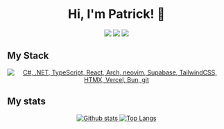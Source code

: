 <h1 align="center">Hi, I'm Patrick! 👋</h1>

<p align="middle">
<a href="https://www.haahr.me"><img src="https://img.shields.io/badge/-haahr.me-3423A6?style=flat&logo=Google-Chrome&logoColor=white"/></a>
<a href="https://www.linkedin.com/in/pqh/"><img src="https://img.shields.io/badge/-Patrick%20Haahr-0077B5?style=flat&logo=Linkedin&logoColor=white"/></a>
<a href="mailto:patrick@haahr.com"><img src="https://img.shields.io/badge/-patrick@haahr.me-D14836?style=flat&logo=Gmail&logoColor=white"/></a>
</p>

## My Stack
<p align="center">
  <a href="#">
    <img src="https://skillicons.dev/icons?i=cs,dotnet,ts,react,arch,neovim,supabase,tailwindcss,htmx,vercel,bun,git" alt="C#, .NET, TypeScript, React, Arch, neovim, Supabase, TailwindCSS, HTMX, Vercel, Bun, git">
  </a>
</p>

## My stats
<p align="center">
  <a href="#">
    <img src="https://github-readme-stats.vercel.app/api?username=patrickhaahr&theme=react&show_icons=true&hide_rank=true&custom_title=Stats&count_private=true&hide_border=true&hide=issues&line_height=24&bg_color=0d1117" alt="Github stats" />
    <img src="https://github-readme-stats.vercel.app/api/top-langs/?username=patrickhaahr&layout=compact&theme=react&count_private=true&hide_border=true&bg_color=0d1117" alt="Top Langs">
  </a>
</p>
